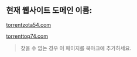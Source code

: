 ## 현재 웹사이트 도메인 이름:

[torrentzota54.com](https://torrentzota54.com)

[torrenttop74.com](https://torrenttop74.com)


> 찾을 수 없는 경우 이 페이지를 북마크에 추가하세요.
